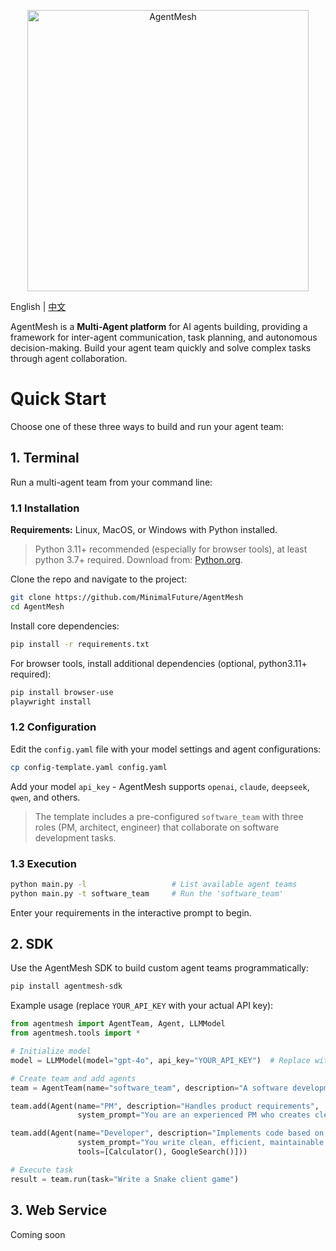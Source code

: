 <p align="center"><img src= "https://github.com/user-attachments/assets/743bb0da-3070-4e89-b744-e7b3ab886fe8" alt="AgentMesh" width="450" /></p>

English | <a href="/docs/README-CN.md">中文</a>

AgentMesh is a **Multi-Agent platform** for AI agents building, providing a framework for inter-agent communication,
task planning, and autonomous decision-making. Build your agent team quickly and solve complex tasks through agent
collaboration.

# Quick Start

Choose one of these three ways to build and run your agent team:

## 1. Terminal

Run a multi-agent team from your command line:

### 1.1 Installation

**Requirements:** Linux, MacOS, or Windows with Python installed.

> Python 3.11+ recommended (especially for browser tools), at least python 3.7+ required.
> Download from: [Python.org](https://www.python.org/downloads/).

Clone the repo and navigate to the project:

```bash
git clone https://github.com/MinimalFuture/AgentMesh
cd AgentMesh
```

Install core dependencies:

```bash
pip install -r requirements.txt
```

For browser tools, install additional dependencies (optional, python3.11+ required):

```bash
pip install browser-use
playwright install
```

### 1.2 Configuration

Edit the `config.yaml` file with your model settings and agent configurations:

```bash
cp config-template.yaml config.yaml
```

Add your model `api_key` - AgentMesh supports `openai`, `claude`, `deepseek`, `qwen`, and others.

> The template includes a pre-configured `software_team` with three roles (PM, architect, engineer) that collaborate on
> software development tasks.

### 1.3 Execution

```bash
python main.py -l                   # List available agent teams
python main.py -t software_team     # Run the 'software_team'
```

Enter your requirements in the interactive prompt to begin.

## 2. SDK

Use the AgentMesh SDK to build custom agent teams programmatically:

```bash
pip install agentmesh-sdk
```

Example usage (replace `YOUR_API_KEY` with your actual API key):

```python
from agentmesh import AgentTeam, Agent, LLMModel
from agentmesh.tools import *

# Initialize model
model = LLMModel(model="gpt-4o", api_key="YOUR_API_KEY")  # Replace with your actual API key

# Create team and add agents
team = AgentTeam(name="software_team", description="A software development team", model=model)

team.add(Agent(name="PM", description="Handles product requirements",
               system_prompt="You are an experienced PM who creates clear, comprehensive PRDs"))

team.add(Agent(name="Developer", description="Implements code based on requirements", model=model,
               system_prompt="You write clean, efficient, maintainable code following requirements precisely",
               tools=[Calculator(), GoogleSearch()]))

# Execute task
result = team.run(task="Write a Snake client game")
```

## 3. Web Service

Coming soon